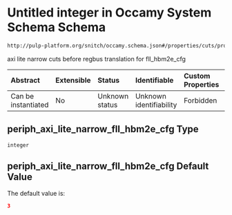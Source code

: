 # Untitled integer in Occamy System Schema Schema

```txt
http://pulp-platform.org/snitch/occamy.schema.json#/properties/cuts/properties/periph_axi_lite_narrow_fll_hbm2e_cfg
```

axi lite narrow cuts before regbus translation for fll_hbm2e_cfg

| Abstract            | Extensible | Status         | Identifiable            | Custom Properties | Additional Properties | Access Restrictions | Defined In                                                       |
| :------------------ | :--------- | :------------- | :---------------------- | :---------------- | :-------------------- | :------------------ | :--------------------------------------------------------------- |
| Can be instantiated | No         | Unknown status | Unknown identifiability | Forbidden         | Allowed               | none                | [occamy.schema.json*](occamy.schema.json "open original schema") |

## periph_axi_lite_narrow_fll_hbm2e_cfg Type

`integer`

## periph_axi_lite_narrow_fll_hbm2e_cfg Default Value

The default value is:

```json
3
```
